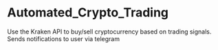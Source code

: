 # Automated_Crypto_Trading
Use the Kraken API to buy/sell cryptocurrency based on trading signals. Sends notifications to user via telegram
